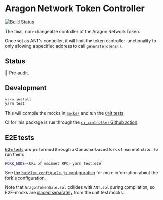 # Aragon Network Token Controller

[![Build Status](https://img.shields.io/github/workflow/status/aragon/aragon-network-token/ci:controller?style=flat-square)](https://github.com/aragon/aragon-network-token/actions?query=workflow%3Aci%3Acontroller)

The final, non-changeable controller of the Aragon Network Token.

Once set as ANT's controller, it will limit the token controller functionality to only allowing a specified address to call `generateTokens()`.

## Status

🚨 Pre-audit.

## Development

```sh
yarn install
yarn test
```

This will compile the mocks in [`mocks/`](mocks/) and run the [unit tests](test/).

CI for this package is run through the [`ci_controller` Github action](../../.github/workflows/ci_controller.yml).

## E2E tests

[E2E tests](e2e) are performed through a Ganache-based fork of mainnet state. To run them:

```sh
FORK_NODE=<URL of mainnet RPC> yarn test:e2e`
```

See [the `buidler.config.e2e.js` configuration](buidler.config.e2e.js) for more information about the fork's configuration.

Note that `AragonTokenSale.sol` collides with `ANT.sol` during compilation, so E2E-mocks are [placed separately](e2e/mocks/) from the unit test mocks.
